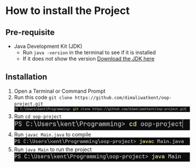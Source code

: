 # How to install the Project

## Pre-requisite

- Java Development Kit (JDK)
    - Run `java -version` in the terminal to see if it is installed
    - If it does not show the version [Download the JDK here](https://www.oracle.com/java/technologies/downloads/)

## Installation

1. Open a Terminal or Command Prompt
2. Run this code `git clone https://github.com/dimaliwatkent/oop-project.git`
![](docs/2.png)
3. Run `cd oop-project`
![](docs/3.png)
4. Run `javac Main.java` to compile
![](docs/4.png)
5. Run `java Main` to run the project
![](docs/5.png)
